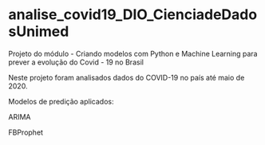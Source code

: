 # analise_covid19_DIO_CienciadeDadosUnimed
Projeto do módulo - Criando modelos com Python e Machine Learning para prever a evolução do Covid - 19 no Brasil

Neste projeto foram analisados dados do COVID-19 no país até maio de 2020.

Modelos de predição aplicados:

 ARIMA
 
 FBProphet
